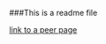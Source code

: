###This is a readme file

[link to a peer page](https://github.com/alekseybobkov/doctest/blob/master/pages/page.md)
